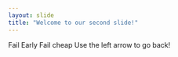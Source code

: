 ```yaml
---
layout: slide
title: "Welcome to our second slide!"
---
```

Fail Early Fail cheap
Use the left arrow to go back!
